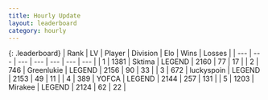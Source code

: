 ```yaml
---
title: Hourly Update
layout: leaderboard
category: hourly
---
```


{: .leaderboard}
| Rank | LV | Player | Division | Elo | Wins | Losses |
| --- | --- | --- | --- | --- | --- | --- |
| <span data-change="0">1</span> | 1381 | <span title="ID: 353063">Sktima</span> | LEGEND | <span data-change="0">2160</span> | <span data-change="0">77</span> | <span data-change="0">17</span> |
| <span data-change="0">2</span> | 746 | <span title="ID: 540">Greenlukie</span> | LEGEND | <span data-change="0">2156</span> | <span data-change="0">90</span> | <span data-change="0">33</span> |
| <span data-change="1">3</span> | 672 | <span title="ID: 512212">luckyspoin</span> | LEGEND | <span data-change="16">2153</span> | <span data-change="5">49</span> | <span data-change="1">11</span> |
| <span data-change="-1">4</span> | 389 | <span title="ID: 650820">YOFCA</span> | LEGEND | <span data-change="3">2144</span> | <span data-change="5">257</span> | <span data-change="2">131</span> |
| <span data-change="0">5</span> | 1203 | <span title="ID: 416373">Mirakee</span> | LEGEND | <span data-change="0">2124</span> | <span data-change="0">62</span> | <span data-change="0">22</span> |